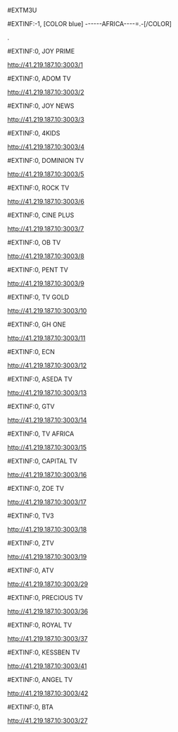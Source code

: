 #EXTM3U



#EXTINF:-1, [COLOR blue] ------AFRICA----=.-[/COLOR]

.



#EXTINF:0, JOY PRIME



http://41.219.187.10:3003/1



#EXTINF:0, ADOM TV



http://41.219.187.10:3003/2



#EXTINF:0, JOY NEWS



http://41.219.187.10:3003/3



#EXTINF:0, 4KIDS



http://41.219.187.10:3003/4



#EXTINF:0, DOMINION TV



http://41.219.187.10:3003/5



#EXTINF:0, ROCK TV



http://41.219.187.10:3003/6



#EXTINF:0, CINE PLUS



http://41.219.187.10:3003/7



#EXTINF:0, OB TV



http://41.219.187.10:3003/8



#EXTINF:0, PENT TV



http://41.219.187.10:3003/9



#EXTINF:0, TV GOLD



http://41.219.187.10:3003/10



#EXTINF:0, GH ONE



http://41.219.187.10:3003/11



#EXTINF:0, ECN



http://41.219.187.10:3003/12



#EXTINF:0, ASEDA TV



http://41.219.187.10:3003/13



#EXTINF:0, GTV



http://41.219.187.10:3003/14



#EXTINF:0, TV AFRICA



http://41.219.187.10:3003/15



#EXTINF:0, CAPITAL TV

http://41.219.187.10:3003/16 



#EXTINF:0, ZOE TV



http://41.219.187.10:3003/17



#EXTINF:0, TV3



http://41.219.187.10:3003/18



#EXTINF:0, ZTV



http://41.219.187.10:3003/19



#EXTINF:0, ATV



http://41.219.187.10:3003/29

#EXTINF:0, PRECIOUS TV



http://41.219.187.10:3003/36

#EXTINF:0, ROYAL TV



http://41.219.187.10:3003/37



#EXTINF:0, KESSBEN TV



http://41.219.187.10:3003/41



#EXTINF:0, ANGEL TV



http://41.219.187.10:3003/42



#EXTINF:0, BTA



http://41.219.187.10:3003/27

















